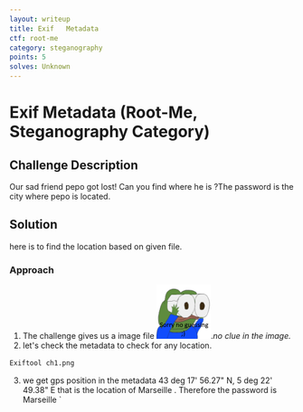```yaml
---
layout: writeup
title: Exif   Metadata
ctf: root-me
category: steganography
points: 5
solves: Unknown
---
```


# Exif   Metadata (Root-Me, Steganography Category)

## Challenge Description
Our sad friend pepo got lost! Can you find where he is ?The password is the city where pepo is located.

## Solution
here is to find the location based on given file.
### Approach
1. The challenge gives us a image file ![Exif   Metadata Screenshot](/assets/images/root-me/steganography/ch1.png).*no clue in the image.* 
2. let's check the metadata to check for any location.
```bash
Exiftool ch1.png
```
3. we get gps position in the metadata 43 deg 17' 56.27" N, 5 deg 22' 49.38" E that is the location of Marseille . Therefore the password is Marseille
`
